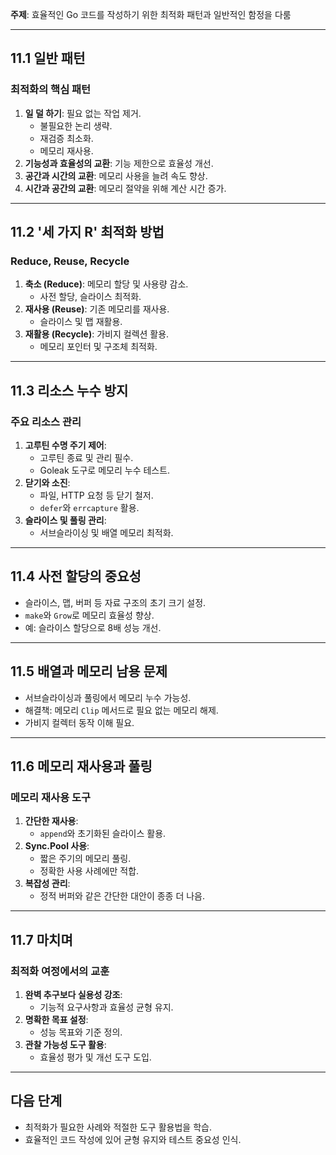 
**주제**: 효율적인 Go 코드를 작성하기 위한 최적화 패턴과 일반적인 함정을 다룸

---

## 11.1 일반 패턴
### 최적화의 핵심 패턴
1. **일 덜 하기**: 필요 없는 작업 제거.
   - 불필요한 논리 생략.
   - 재검증 최소화.
   - 메모리 재사용.
2. **기능성과 효율성의 교환**: 기능 제한으로 효율성 개선.
3. **공간과 시간의 교환**: 메모리 사용을 늘려 속도 향상.
4. **시간과 공간의 교환**: 메모리 절약을 위해 계산 시간 증가.

---

## 11.2 '세 가지 R' 최적화 방법
### Reduce, Reuse, Recycle
1. **축소 (Reduce)**: 메모리 할당 및 사용량 감소.
   - 사전 할당, 슬라이스 최적화.
2. **재사용 (Reuse)**: 기존 메모리를 재사용.
   - 슬라이스 및 맵 재활용.
3. **재활용 (Recycle)**: 가비지 컬렉션 활용.
   - 메모리 포인터 및 구조체 최적화.

---

## 11.3 리소스 누수 방지
### 주요 리소스 관리
1. **고루틴 수명 주기 제어**:
   - 고루틴 종료 및 관리 필수.
   - Goleak 도구로 메모리 누수 테스트.
2. **닫기와 소진**:
   - 파일, HTTP 요청 등 닫기 철저.
   - `defer`와 `errcapture` 활용.
3. **슬라이스 및 풀링 관리**:
   - 서브슬라이싱 및 배열 메모리 최적화.

---

## 11.4 사전 할당의 중요성
- 슬라이스, 맵, 버퍼 등 자료 구조의 초기 크기 설정.
- `make`와 `Grow`로 메모리 효율성 향상.
- 예: 슬라이스 할당으로 8배 성능 개선.

---

## 11.5 배열과 메모리 남용 문제
- 서브슬라이싱과 풀링에서 메모리 누수 가능성.
- 해결책: 메모리 `Clip` 메서드로 필요 없는 메모리 해제.
- 가비지 컬렉터 동작 이해 필요.

---

## 11.6 메모리 재사용과 풀링
### 메모리 재사용 도구
1. **간단한 재사용**:
   - `append`와 초기화된 슬라이스 활용.
2. **Sync.Pool 사용**:
   - 짧은 주기의 메모리 풀링.
   - 정확한 사용 사례에만 적합.
3. **복잡성 관리**:
   - 정적 버퍼와 같은 간단한 대안이 종종 더 나음.

---

## 11.7 마치며
### 최적화 여정에서의 교훈
1. **완벽 추구보다 실용성 강조**:
   - 기능적 요구사항과 효율성 균형 유지.
2. **명확한 목표 설정**:
   - 성능 목표와 기준 정의.
3. **관찰 가능성 도구 활용**:
   - 효율성 평가 및 개선 도구 도입.

---

## 다음 단계
- 최적화가 필요한 사례와 적절한 도구 활용법을 학습.
- 효율적인 코드 작성에 있어 균형 유지와 테스트 중요성 인식.
